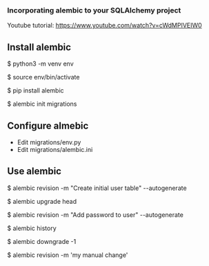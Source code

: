 ### Incorporating alembic to your SQLAlchemy project

Youtube tutorial: https://www.youtube.com/watch?v=cWdMPIVEIW0

## Install alembic

$ python3 -m venv env

$ source env/bin/activate

$ pip install alembic

$ alembic init migrations

## Configure almebic

* Edit migrations/env.py
* Edit migrations/alembic.ini

## Use alembic

$ alembic revision -m "Create initial user table" --autogenerate

$ alembic upgrade head

$ alembic revision -m "Add password to user" --autogenerate

$ alembic history

$ alembic downgrade -1 

$ alembic revision -m 'my manual change'